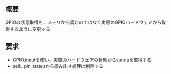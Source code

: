 ## 概要
GPIOの状態取得を、メモリから読むのではなく実際のGPIOハードウェアから取得するように変更する

## 要求
- GPIO.inputを使い、実際のハードウェアの状態からstatusを取得する
- self._pin_statesから読み出す処理は削除する
